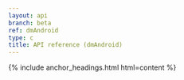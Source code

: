 ```yaml
---
layout: api
branch: beta
ref: dmAndroid
type: c
title: API reference (dmAndroid)
---
```

{% include anchor_headings.html html=content %}